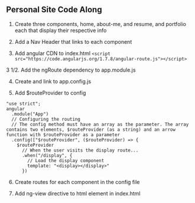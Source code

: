 ## Personal Site Code Along
1. Create three components, home, about-me, and resume, and portfolio each that display their respective info

2. Add a Nav Header that links to each component

3. Add angular CDN to index.html `<script src="https://code.angularjs.org/1.7.8/angular-route.js"></script>`

3 1/2. Add the ngRoute dependency to app.module.js

4. Create and link to app.config.js

5. Add $routeProvider to config
```
"use strict";
angular
  .module("App")
  // Configuring the routing
  // The config method must have an array as the parameter. The array contains two elements, $routeProvider (as a string) and an arrow function with $routeProvider as a parameter
  .config(["$routeProvider", ($routeProvider) => {
    $routeProvider
      // When the user visits the display route...
      .when("/display", {
        // Load the display component
        template: "<display></display>"
      })
```

6. Create routes for each component in the config file

7. Add ng-view directive to html element in index.html
